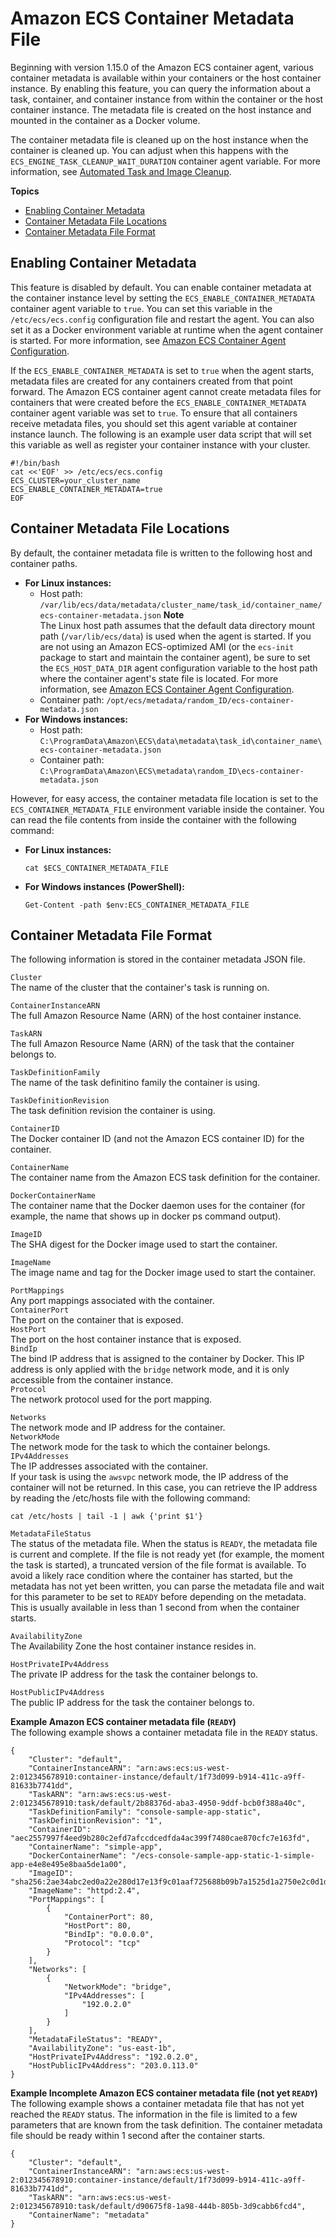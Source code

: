 # Amazon ECS Container Metadata File<a name="container-metadata"></a>

Beginning with version 1\.15\.0 of the Amazon ECS container agent, various container metadata is available within your containers or the host container instance\. By enabling this feature, you can query the information about a task, container, and container instance from within the container or the host container instance\. The metadata file is created on the host instance and mounted in the container as a Docker volume\.

The container metadata file is cleaned up on the host instance when the container is cleaned up\. You can adjust when this happens with the `ECS_ENGINE_TASK_CLEANUP_WAIT_DURATION` container agent variable\. For more information, see [Automated Task and Image Cleanup](automated_image_cleanup.md)\.

**Topics**
+ [Enabling Container Metadata](#enable-metadata)
+ [Container Metadata File Locations](#metadata-file-locations)
+ [Container Metadata File Format](#metadata-file-format)

## Enabling Container Metadata<a name="enable-metadata"></a>

This feature is disabled by default\. You can enable container metadata at the container instance level by setting the `ECS_ENABLE_CONTAINER_METADATA` container agent variable to `true`\. You can set this variable in the `/etc/ecs/ecs.config` configuration file and restart the agent\. You can also set it as a Docker environment variable at runtime when the agent container is started\. For more information, see [Amazon ECS Container Agent Configuration](ecs-agent-config.md)\.

If the `ECS_ENABLE_CONTAINER_METADATA` is set to `true` when the agent starts, metadata files are created for any containers created from that point forward\. The Amazon ECS container agent cannot create metadata files for containers that were created before the `ECS_ENABLE_CONTAINER_METADATA` container agent variable was set to `true`\. To ensure that all containers receive metadata files, you should set this agent variable at container instance launch\. The following is an example user data script that will set this variable as well as register your container instance with your cluster\.

```
#!/bin/bash
cat <<'EOF' >> /etc/ecs/ecs.config
ECS_CLUSTER=your_cluster_name
ECS_ENABLE_CONTAINER_METADATA=true
EOF
```

## Container Metadata File Locations<a name="metadata-file-locations"></a>

By default, the container metadata file is written to the following host and container paths\.
+ **For Linux instances:**
  + Host path: `/var/lib/ecs/data/metadata/cluster_name/task_id/container_name/ecs-container-metadata.json`
**Note**  
The Linux host path assumes that the default data directory mount path \(`/var/lib/ecs/data`\) is used when the agent is started\. If you are not using an Amazon ECS\-optimized AMI \(or the `ecs-init` package to start and maintain the container agent\), be sure to set the `ECS_HOST_DATA_DIR` agent configuration variable to the host path where the container agent's state file is located\. For more information, see [Amazon ECS Container Agent Configuration](ecs-agent-config.md)\.
  + Container path: `/opt/ecs/metadata/random_ID/ecs-container-metadata.json`
+ **For Windows instances:**
  + Host path: `C:\ProgramData\Amazon\ECS\data\metadata\task_id\container_name\ecs-container-metadata.json`
  + Container path: `C:\ProgramData\Amazon\ECS\metadata\random_ID\ecs-container-metadata.json`

However, for easy access, the container metadata file location is set to the `ECS_CONTAINER_METADATA_FILE` environment variable inside the container\. You can read the file contents from inside the container with the following command:
+ **For Linux instances:**

  ```
  cat $ECS_CONTAINER_METADATA_FILE
  ```
+ **For Windows instances \(PowerShell\):**

  ```
  Get-Content -path $env:ECS_CONTAINER_METADATA_FILE
  ```

## Container Metadata File Format<a name="metadata-file-format"></a>

The following information is stored in the container metadata JSON file\.

`Cluster`  
The name of the cluster that the container's task is running on\.

`ContainerInstanceARN`  
The full Amazon Resource Name \(ARN\) of the host container instance\.

`TaskARN`  
The full Amazon Resource Name \(ARN\) of the task that the container belongs to\.

`TaskDefinitionFamily`  
The name of the task definitino family the container is using\.

`TaskDefinitionRevision`  
The task definition revision the container is using\.

`ContainerID`  
The Docker container ID \(and not the Amazon ECS container ID\) for the container\.

`ContainerName`  
The container name from the Amazon ECS task definition for the container\.

`DockerContainerName`  
The container name that the Docker daemon uses for the container \(for example, the name that shows up in docker ps command output\)\.

`ImageID`  
The SHA digest for the Docker image used to start the container\.

`ImageName`  
The image name and tag for the Docker image used to start the container\.

`PortMappings`  
Any port mappings associated with the container\.    
`ContainerPort`  
The port on the container that is exposed\.  
`HostPort`  
The port on the host container instance that is exposed\.  
`BindIp`  
The bind IP address that is assigned to the container by Docker\. This IP address is only applied with the `bridge` network mode, and it is only accessible from the container instance\.  
`Protocol`  
The network protocol used for the port mapping\.

`Networks`  
The network mode and IP address for the container\.    
`NetworkMode`  
The network mode for the task to which the container belongs\.  
`IPv4Addresses`  
The IP addresses associated with the container\.  
If your task is using the `awsvpc` network mode, the IP address of the container will not be returned\. In this case, you can retrieve the IP address by reading the /etc/hosts file with the following command:  

```
cat /etc/hosts | tail -1 | awk {'print $1'}
```

`MetadataFileStatus`  
The status of the metadata file\. When the status is `READY`, the metadata file is current and complete\. If the file is not ready yet \(for example, the moment the task is started\), a truncated version of the file format is available\. To avoid a likely race condition where the container has started, but the metadata has not yet been written, you can parse the metadata file and wait for this parameter to be set to `READY` before depending on the metadata\. This is usually available in less than 1 second from when the container starts\.

`AvailabilityZone`  
The Availability Zone the host container instance resides in\.

`HostPrivateIPv4Address`  
The private IP address for the task the container belongs to\.

`HostPublicIPv4Address`  
The public IP address for the task the container belongs to\.

**Example Amazon ECS container metadata file \(`READY`\)**  
The following example shows a container metadata file in the `READY` status\.  

```
{
    "Cluster": "default",
    "ContainerInstanceARN": "arn:aws:ecs:us-west-2:012345678910:container-instance/default/1f73d099-b914-411c-a9ff-81633b7741dd",
    "TaskARN": "arn:aws:ecs:us-west-2:012345678910:task/default/2b88376d-aba3-4950-9ddf-bcb0f388a40c",
    "TaskDefinitionFamily": "console-sample-app-static",
    "TaskDefinitionRevision": "1",
    "ContainerID": "aec2557997f4eed9b280c2efd7afccdcedfda4ac399f7480cae870cfc7e163fd",
    "ContainerName": "simple-app",
    "DockerContainerName": "/ecs-console-sample-app-static-1-simple-app-e4e8e495e8baa5de1a00",
    "ImageID": "sha256:2ae34abc2ed0a22e280d17e13f9c01aaf725688b09b7a1525d1a2750e2c0d1de",
    "ImageName": "httpd:2.4",
    "PortMappings": [
        {
            "ContainerPort": 80,
            "HostPort": 80,
            "BindIp": "0.0.0.0",
            "Protocol": "tcp"
        }
    ],
    "Networks": [
        {
            "NetworkMode": "bridge",
            "IPv4Addresses": [
                "192.0.2.0"
            ]
        }
    ],
    "MetadataFileStatus": "READY",
    "AvailabilityZone": "us-east-1b",
    "HostPrivateIPv4Address": "192.0.2.0",
    "HostPublicIPv4Address": "203.0.113.0"
}
```

**Example Incomplete Amazon ECS container metadata file \(not yet `READY`\)**  
The following example shows a container metadata file that has not yet reached the `READY` status\. The information in the file is limited to a few parameters that are known from the task definition\. The container metadata file should be ready within 1 second after the container starts\.  

```
{
    "Cluster": "default",
    "ContainerInstanceARN": "arn:aws:ecs:us-west-2:012345678910:container-instance/default/1f73d099-b914-411c-a9ff-81633b7741dd",
    "TaskARN": "arn:aws:ecs:us-west-2:012345678910:task/default/d90675f8-1a98-444b-805b-3d9cabb6fcd4",
    "ContainerName": "metadata"
}
```